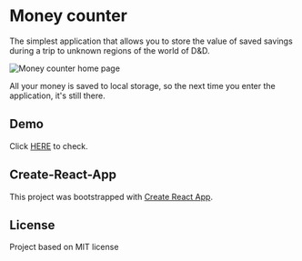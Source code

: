 # Money counter

The simplest application that allows you to store the value of saved savings during a trip to unknown regions of the world of D&D.

![Money counter home page](http://money.gostekk.pl/images/git/app.png)

All your money is saved to local storage, so the next time you enter the application, it's still there.

## Demo
Click [HERE](http://money.gostekk.pl/) to check.

## Create-React-App
This project was bootstrapped with [Create React App](https://github.com/facebook/create-react-app).

## License
Project based on MIT license